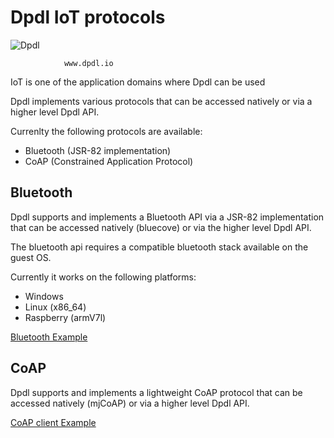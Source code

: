 # Dpdl IoT protocols

![Dpdl](https://www.dpdl.io/images/dpdl-io.png)

				www.dpdl.io
				

IoT is one of the application domains where Dpdl can be used

Dpdl implements various protocols that can be accessed natively or via a higher level Dpdl API.

Currenlty the following protocols are available:

* Bluetooth (JSR-82 implementation)
* CoAP (Constrained Application Protocol)


## Bluetooth

Dpdl supports and implements a Bluetooth API via a JSR-82 implementation that can be accessed natively (bluecove) or via the higher level Dpdl API.

The bluetooth api requires a compatible bluetooth stack available on the guest OS.

Currently it works on the following platforms:

* Windows
* Linux (x86_64)
* Raspberry (armV7l)


[Bluetooth Example](https://github.com/Dpdl-io/DpdlEngine/blob/main/DpdlLibs/bluetoothDiscoverySave.h)



## CoAP

Dpdl supports and implements a lightweight CoAP protocol that can be accessed natively (mjCoAP) or via a higher level Dpdl API. 

[CoAP client Example](https://github.com/Dpdl-io/DpdlEngine/blob/main/DpdlLibs/CoAP/dpdlCoAPClient2.h)





